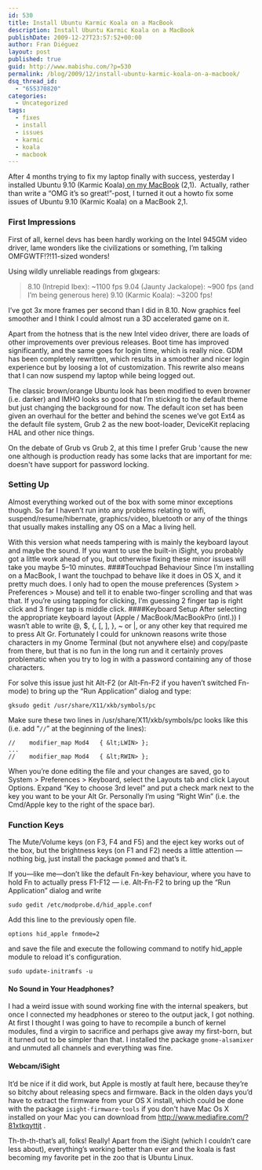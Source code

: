 ```yaml
---
id: 530
title: Install Ubuntu Karmic Koala on a MacBook
description: Install Ubuntu Karmic Koala on a MacBook
publishDate: 2009-12-27T23:57:52+00:00
author: Fran Diéguez
layout: post
published: true
guid: http://www.mabishu.com/?p=530
permalink: /blog/2009/12/install-ubuntu-karmic-koala-on-a-macbook/
dsq_thread_id:
  - "655370820"
categories:
  - Uncategorized
tags:
  - fixes
  - install
  - issues
  - karmic
  - koala
  - macbook
---
```

After 4 months trying to fix my laptop finally with success, yesterday I installed Ubuntu 9.10 (Karmic Koala)<a title="Building Linux Kernel for Macbook 2,1" href="http://www.mabishu.com/blog/2007/09/22/cocinando-el-kernel-linux-para-macbook-core-2-duo/"> on my MacBook</a> (2,1).  Actually, rather than write a “OMG it’s so great!”-post, I turned it out a howto fix some issues of Ubuntu 9.10 (Karmic Koala) on a MacBook 2,1.

### First Impressions

First of all, kernel devs has been hardly working on the Intel 945GM video driver, lame wonders like the civilizations or something, I’m talking OMFGWTF!?!11-sized wonders!

Using wildly unreliable readings from glxgears:
> 8.10 (Intrepid Ibex): ~1100 fps
> 9.04 (Jaunty Jackalope): ~900 fps (and I’m being generous here)
> 9.10 (Karmic Koala): ~3200 fps!

I’ve got 3x more frames per second than I did in 8.10. Now graphics feel smoother and I think I could almost run a 3D accelerated game on it.

Apart from the hotness that is the new Intel video driver, there are loads of other improvements over previous releases. Boot time has improved significantly, and the same goes for login time, which is really nice. GDM has been completely rewritten, which results in a smoother and nicer login experience but by loosing a lot of customization. This rewrite also means that I can now suspend my laptop while being logged out.

The classic brown/orange Ubuntu look has been modified to even browner (i.e. darker) and IMHO looks so good that I’m sticking to the default theme but just changing the background for now. The default icon set has been given an overhaul for the better and behind the scenes we’ve got Ext4 as the default file system, Grub 2 as the new boot-loader, DeviceKit replacing HAL and other nice things.

On the debate of Grub vs Grub 2, at this time I prefer Grub 'cause the new one although is production ready has some lacks that are important for me: doesn't have support for password locking.

### Setting Up

Almost everything worked out of the box with some minor exceptions though. So far I haven’t run into any problems relating to wifi, suspend/resume/hibernate, graphics/video, bluetooth or any of the things that usually makes installing any OS on a Mac a living hell.

With this version what needs tampering with is mainly the keyboard layout and maybe the sound. If you want to use the built-in iSight, you probably got a little work ahead of you, but otherwise fixing these minor issues will take you maybe 5–10 minutes.
####Touchpad Behaviour
Since I’m installing on a MacBook, I want the touchpad to behave like it does in OS X, and it pretty much does. I only had to open the mouse preferences (System > Preferences > Mouse) and tell it to enable two-finger scrolling and that was that. If you’re using tapping for clicking, I’m guessing 2 finger tap is right click and 3 finger tap is middle click.
####Keyboard Setup
After selecting the appropriate keyboard layout (Apple / MacBook/MacBookPro (intl.)) I wasn’t able to write @, $, {, [, ], }, ~ or |, or any other key that required me to press Alt Gr. Fortunately I could for unknown reasons write those characters in my Gnome Terminal (but not anywhere else) and copy/paste from there, but that is no fun in the long run and it certainly proves problematic when you try to log in with a password containing any of those characters.

For solve this issue just hit Alt-F2 (or Alt-Fn-F2 if you haven’t switched Fn-mode) to bring up the “Run Application” dialog and type:

```
gksudo gedit /usr/share/X11/xkb/symbols/pc
```

Make sure these two lines in /usr/share/X11/xkb/symbols/pc looks like this (i.e. add “`//`” at the beginning of the lines):

```
//    modifier_map Mod4   { &lt;LWIN> };
...
//    modifier_map Mod4   { &lt;RWIN> };
```

When you’re done editing the file and your changes are saved, go to System > Preferences > Keyboard, select the Layouts tab and click Layout Options. Expand “Key to choose 3rd level” and put a check mark next to the key you want to be your Alt Gr. Personally I’m using “Right Win” (i.e. the Cmd/Apple key to the right of the space bar).

### Function Keys

The Mute/Volume keys (on F3, F4 and F5) and the eject key works out of the box, but the brightness keys (on F1 and F2) needs a little attention — nothing big, just install the package <code>pommed</code> and that’s it.

If you—like me—don’t like the default Fn-key behaviour, where you have to hold Fn to actually press F1-F12 — i.e. Alt-Fn-F2 to bring up the “Run Application” dialog and write
```
sudo gedit /etc/modprobe.d/hid_apple.conf
```

Add this line to the previously open file.
```
options hid_apple fnmode=2
```

and save the file and execute the following command to notify hid_apple module to reload it's configuration.
```
sudo update-initramfs -u
```

#### No Sound in Your Headphones?

I had a weird issue with sound working fine with the internal speakers, but once I connected my headphones or stereo to the output jack, I got nothing. At first I thought I was going to have to recompile a bunch of kernel modules, find a virgin to sacrifice and perhaps give away my first-born, but it turned out to be simpler than that. I installed the package `gnome-alsamixer` and unmuted all channels and everything was fine.

#### Webcam/iSight
It’d be nice if it did work, but Apple is mostly at fault here, because they’re so bitchy about releasing specs and firmware. Back in the olden days you’d have to extract the firmware from your OS X install, which could be done with the package `isight-firmware-tools` if you don't have Mac Os X installed on your Mac you can download from http://www.mediafire.com/?81xtkqyttjt .

Th-th-th-that’s all, folks! Really! Apart from the iSight (which I couldn’t care less about), everything’s working better than ever and the koala is fast becoming my favorite pet in the zoo that is Ubuntu Linux.
